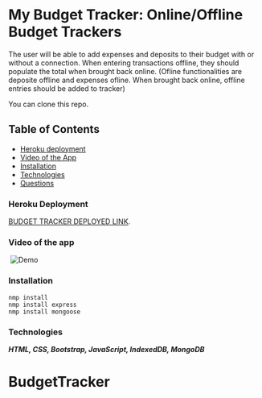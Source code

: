 # My Budget Tracker: Online/Offline Budget Trackers

The user will be able to add expenses and deposits to their budget with or without a connection. When entering transactions offline, they should populate the total when brought back online. (Ofline functionalities are deposite offline and expenses ofline. When brought back online, offline entries should be added to tracker)

You can clone this repo.


## Table of Contents

- [Heroku deployment](#heroku-deployment)
- [Video of the App](#video-of-the-app)
- [Installation](#installation)
- [Technologies](#technologies)
- [Questions](#questions)


### Heroku Deployment

[BUDGET TRACKER DEPLOYED LINK](https://track-my-funds.herokuapp.com/).

### Video of the app
​
![Demo](./Assets/demo.gif)

### Installation
```
nmp install 
nmp install express
nmp install mongoose
```

### Technologies

***HTML, CSS, Bootstrap, JavaScript, IndexedDB, MongoDB***


# BudgetTracker
